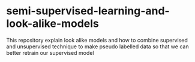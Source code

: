 # semi-supervised-learning-and-look-alike-models
This repository explain look alike models and how to combine supervised and unsupervised technique to make pseudo labelled data so that we can better retrain our supervised model

